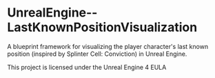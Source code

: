# UnrealEngine--LastKnownPositionVisualization
A blueprint framework for visualizing the player character's last known position (inspired by Splinter Cell: Conviction) in Unreal Engine.

This project is licensed under the Unreal Engine 4 EULA
